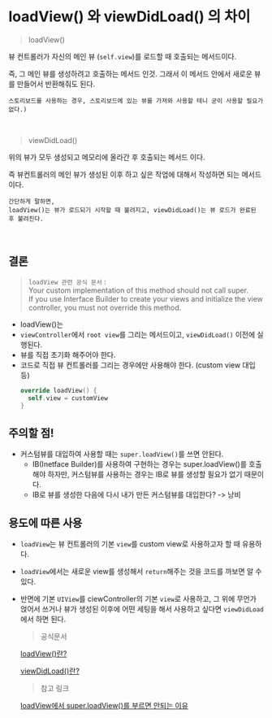 # loadView() 와 viewDidLoad() 의 차이
  > loadView()

  뷰 컨트롤러가 자신의 메인 뷰 (`self.view`)를 로드할 때 호출되는 메서드이다.

  즉, 그 메인 뷰를 생성하려고 호출하는 메서드 인것. 그래서 이 메서드 안에서 새로운 뷰를 만들어서 반환해줘도 된다.
  ```
  스토리보드를 사용하는 경우, 스토리보드에 있는 뷰를 가져와 사용할 테니 굳이 사용할 필요가 없다.)
  ```
  
  </br>

  > viewDidLoad()

  위의 뷰가 모두 생성되고 메모리에 올라간 후 호출되는 메서드 이다.

  즉 뷰컨트롤러의 메인 뷰가 생성된 이후 하고 싶은 작업에 대해서 작성하면 되는 메서드이다.

  ```
  간단하게 말하면,
  loadView()는 뷰가 로드되기 시작할 때 불려지고, viewDidLoad()는 뷰 로드가 완료된 후 불려진다.
  ```

</br>

## 결론
> `loadView 관련 공식 문서` :   
> Your custom implementation of this method should not call super.  
> If you use Interface Builder to create your views and initialize the view controller, you must not override this method.

- loadView()는 
- `viewController`에서 `root view`를 그리는 메서드이고, `viewDidLoad()` 이전에 실행된다.
- 뷰를 직접 초기화 해주어야 한다.
- 코드로 직접 뷰 컨트롤러를 그리는 경우에만 사용해야 한다. (custom view 대입 등)
  ```swift
  override loadView() {
    self.view = customView
  }
  ```
  
## 주의할 점!
- 커스텀뷰를 대입하여 사용할 때는 `super.loadView()`를 쓰면 안된다.
  - IB(Inetface Builder)를 사용하여 구현하는 경우는 super.loadView()를 호출해야 하자만, 커스텀뷰를 사용하는 경우는 IB로 뷰를 생성할 필요가 없기 때문이다.
  - IB로 뷰를 생성한 다음에 다시 내가 만든 커스텀뷰를 대입한다? -> 낭비


## 용도에 따른 사용
- `loadView`는 뷰 컨트롤러의 기본 `view`를 custom view로 사용하고자 할 때 유용하다.
- `loadView`에서는 새로운 view를 생성해서 `return`해주는 것을 코드를 까보면 알 수 있다.
- 반면에 기본 `UIView`를 ciewController의 기본 `view`로 사용하고, 그 위에 무언가 얹어서 쓰거나 뷰가 생성된 이후에 어떤 세팅을 해서 사용하고 싶다면 `viewDidLoad`에서 하면 된다.

  > 공식문서

  [loadView()란?](https://developer.apple.com/documentation/uikit/uiviewcontroller/1621454-loadview)

  [viewDidLoad()란?](https://developer.apple.com/documentation/uikit/uiviewcontroller/1621495-viewdidload)
  
  > 참고 링크
  
  [loadView에서 super.loadView()를 부르면 안되는 이유](https://stackoverflow.com/questions/9105450/should-super-loadview-be-called-from-loadview-or-not)

